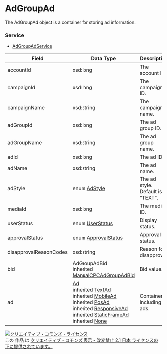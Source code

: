 # AdGroupAd
The AdGroupAd object is a container for storing ad information.
### Service
+ [AdGroupAdService](../services/AdGroupAdService.md)

| Field | Data Type | Description | 
|---|---|---|
| accountId| xsd:long| The account ID. |
| campaignId| xsd:long| The campaign ID. |
| campaignName| xsd:string| The campaign name. |
| adGroupId| xsd:long| The ad group ID. |
| adGroupName| xsd:string| The ad group name. |
| adId| xsd:long| The ad ID. |
| adName| xsd:string| The ad name. |
| adStyle| enum <a href="../data/AdStyle.md">AdStyle</a>| The ad style. <br>Default is “TEXT”. |
| mediaId| xsd:long| The media ID. |
| userStatus| enum <a href="../data/UserStatus.md">UserStatus</a>| Display status. |
| approvalStatus| enum <a href="../data/ApprovalStatus.md">ApprovalStatus</a>| Approval status. |
| disapprovalReasonCodes| xsd:string| Reason for disapproval. |
| bid| AdGroupAdBid<br>inherited <a href="../data/ManualCPCAdGroupAdBid.md">ManualCPCAdGroupAdBid</a>| Bid value. |
| ad| <a href="../data/Ad.md">Ad</a><br>inherited <a href="../data/TextAd.md">TextAd</a><br>inherited <a href="../data/MobileAd.md">MobileAd</a><br>inherited <a href="../data/PosAd.md">PosAd</a><br>inherited <a href="../data/ResponsiveAd.md">ResponsiveAd</a><br>inherited <a href="../data/StaticFrameAd.md">StaticFrameAd</a><br>inherited <a href="../data/None.md">None</a>| Container including ads. |
<a rel="license" href="http://creativecommons.org/licenses/by-nd/2.1/jp/"><img alt="クリエイティブ・コモンズ・ライセンス" style="border-width:0" src="https://i.creativecommons.org/l/by-nd/2.1/jp/88x31.png" /></a><br />この 作品 は <a rel="license" href="http://creativecommons.org/licenses/by-nd/2.1/jp/">クリエイティブ・コモンズ 表示 - 改変禁止 2.1 日本 ライセンスの下に提供されています。</a>
